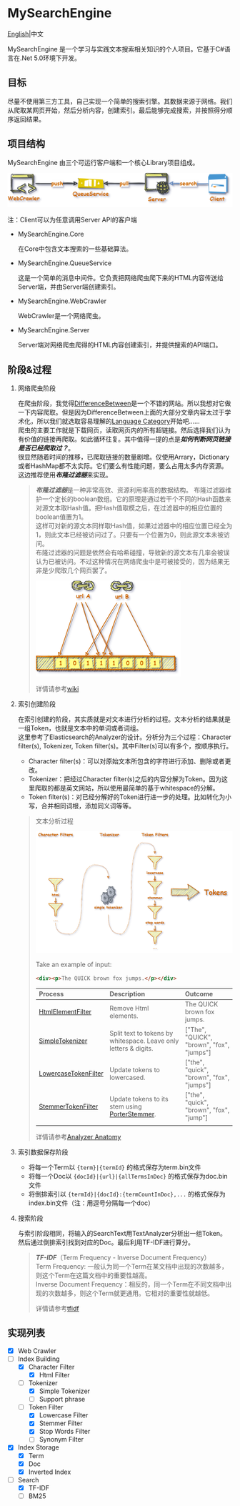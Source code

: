 # MySearchEngine

[English](.\README.md)|中文

MySearchEngine 是一个学习与实践文本搜索相关知识的个人项目。它基于C#语言在.Net 5.0环境下开发。

## 目标
尽量不使用第三方工具，自己实现一个简单的搜索引擎。其数据来源于网络。我们从爬取某网页开始，然后分析内容，创建索引。最后能够完成搜索，并按照得分顺序返回结果。

## 项目结构
MySearchEngine 由三个可运行客户端和一个核心Library项目组成。

![design](res/design.png)

注：Client可以为任意调用Server API的客户端

- MySearchEngine.Core

  在Core中包含文本搜索的一些基础算法。

- MySearchEngine.QueueService

  这是一个简单的消息中间件。它负责把网络爬虫爬下来的HTML内容传送给Server端，并由Server端创建索引。

- MySearchEngine.WebCrawler

  WebCrawler是一个网络爬虫。

- MySearchEngine.Server

  Server端对网络爬虫爬得的HTML内容创建索引，并提供搜索的API端口。

## 阶段&过程
1. 网络爬虫阶段

   在爬虫阶段，我觉得[DifferenceBetween](https://www.differencebetween.com)是一个不错的网站。所以我想对它做一下内容爬取。但是因为DifferenceBetween上面的大部分文章内容太过于学术化，所以我们就选取容易理解的[Language Category](https://www.differencebetween.com/category/language/)开始吧……  
   爬虫的主要工作就是下载网页，读取网页内的所有超链接。然后选择我们认为有价值的链接再爬取。如此循环往复。其中值得一提的点是***如何判断网页链接是否已经爬取过？***。  
   很显然随着时间的推移，已爬取链接的数量剧增。仅使用Arrary，Dictionary或者HashMap都不太实际。它们要么有性能问题，要么占用太多内存资源。这边推荐使用***布隆过滤器***来实现。  

   > ***布隆过滤器***是一种非常高效、资源利用率高的数据结构。
   > 布隆过滤器维护一个定长的boolean数组。它的原理是通过若干个不同的Hash函数来对源文本取Hash值。把Hash值取模之后，在过滤器中的相应位置的boolean值置为1。  
   > 这样可对新的源文本同样取Hash值，如果过滤器中的相应位置已经全为1，则此文本已经被访问过了。只要有一个位置为0，则此源文本未被访问。   
   > 布隆过滤器的问题是依然会有哈希碰撞，导致新的源文本有几率会被误认为已被访问。不过这种情况在网络爬虫中是可被接受的，因为结果无非是少爬取几个网页罢了。 
   >
   > ![bloomfilter](res/bloomfilter.png)
   >
   > 详情请参考[wiki](https://en.wikipedia.org/wiki/Bloom_filter)

1. 索引创建阶段
  
   在索引创建的阶段，其实质就是对文本进行分析的过程。文本分析的结果就是一组Token，也就是文本中的单词或者词组。  
   这里参考了Elasticsearch的Analyzer的设计。分析分为三个过程：Character filter(s), Tokenizer, Token filter(s)。其中Filter(s)可以有多个，按顺序执行。  
   - Character filter(s)：可以对原始文本所包含的字符进行添加、删除或者更改。
   - Tokenizer：把经过Character filter(s)之后的内容分解为Token。因为这里爬取的都是英文网站，所以使用最简单的基于whitespace的分解。
   - Token filter(s)：对已经分解好的Token进行进一步的处理。比如转化为小写，合并相同词根，添加同义词等等。 
   
   
   > 文本分析过程  
   >
   > ![textanalyzer](res/textanalyzer.png)  
   > 
   > Take an example of input:  
   > ```html
   > <div><p>The QUICK brown fox jumps.</p></div>
   > ```
   > 
   > |Process|Description|Outcome|
   > |---|---|---|
   > |[HtmlElementFilter](src/MySearchEngine.Core/Analyzer/CharacterFilters/HtmlElementFilter.cs)|Remove Html elements. |The QUICK brown fox jumps. |
   > |[SimpleTokenizer](src/MySearchEngine.Core/Analyzer/Tokenizers/SimpleTokenizer.cs)|Split text to tokens by whitespace. Leave only letters & digits.|["The", "QUICK", "brown", "fox", "jumps"]|
   > |[LowercaseTokenFilter](src/MySearchEngine.Core/Analyzer/TokenFilters/LowercaseTokenFilter.cs)|Update tokens to lowercased.|["the", "quick", "brown", "fox", "jumps"]|
   > |[StemmerTokenFilter](src/MySearchEngine.Core/Analyzer/TokenFilters/StemmerTokenFilter.cs)|Update tokens to its stem using [PorterStemmer](https://iq.opengenus.org/porter-stemmer/).|["the", "quick", "brown", "fox", "jump"]|
   > ||||
   >
   > 详情请参考[Analyzer Anatomy](https://www.elastic.co/guide/en/elasticsearch/reference/current/analyzer-anatomy.html)
   
1. 索引数据保存阶段

   - 将每一个Term以 `{term}|{termId}` 的格式保存为term.bin文件
   - 将每一个Doc以 `{docId}|{url}|{allTermsInDoc}` 的格式保存为doc.bin文件
   - 将倒排索引以 `{termId}|{docId}:{termCountInDoc},...` 的格式保存为index.bin文件（注：用逗号分隔每一个doc）

1. 搜索阶段

   与索引阶段相同，将输入的SearchText用TextAnalyzer分析出一组Token。然后通过倒排索引找到对应的Doc。最后利用TF-IDF进行算分。
   
   > ***TF-IDF***（Term Frequency - Inverse Document Frequency）  
   > Term Frequency: 一般认为同一个Term在某文档中出现的次数越多，则这个Term在这篇文档中的重要性越高。  
   > Inverse Document Frequency：相反的，同一个Term在不同文档中出现的次数越多，则这个Term就更通用。它相对的重要性就越低。
   >
   > 详情请参考[tfidf](http://tfidf.com/)

## 实现列表
- [x] Web Crawler
- [ ] Index Building
	- [x] Character Filter
		- [x] Html Filter
	- [ ] Tokenizer
		- [x] Simple Tokenizer
		- [ ] Support phrase
	- [ ] Token Filter
		- [x] Lowercase Filter
		- [x] Stemmer Filter
		- [x] Stop Words Filter
		- [ ] Synonym Filter
- [x] Index Storage
	- [x] Term
	- [x] Doc
	- [x] Inverted Index
- [ ] Search
	- [x] TF-IDF
	- [ ] BM25

